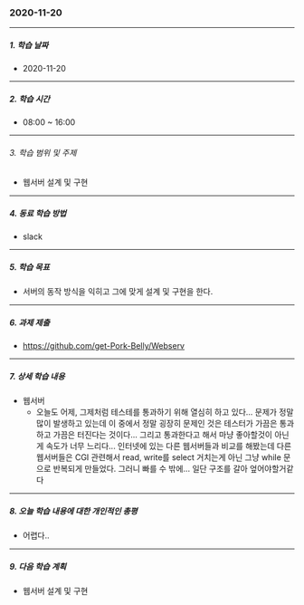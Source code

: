 ### 2020-11-20

-----
##### 1. 학습 날짜
- 2020-11-20

-----
##### 2. 학습 시간
- 08:00 ~ 16:00

-----
###### 3. 학습 범위 및 주제
- 웹서버 설계 및 구현

-----
##### 4. 동료 학습 방법
- slack

-----
##### 5. 학습 목표
- 서버의 동작 방식을 익히고 그에 맞게 설계 및 구현을 한다.

-----
##### 6. 과제 제출
- https://github.com/get-Pork-Belly/Webserv

-----
##### 7. 상세 학습 내용

- 웹서버
    - 오늘도 어제, 그제처럼 테스테를 통과하기 위해 열심히 하고 있다... 문제가 정말 많이 발생하고 있는데 이 중에서 정말 굉장히 문제인 것은 테스터가 가끔은 통과하고 가끔은 터진다는 것이다... 그리고 통과한다고 해서 마냥 좋아할것이 아닌게 속도가 너무 느리다... 인터넷에 있는 다른 웹서버들과 비교를 해봤는데 다른 웹서버들은 CGI 관련해서 read, write를 select 거치는게 아닌 그냥 while 문으로 반복되게 만들었다. 그러니 빠를 수 밖에... 일단 구조를 갈아 엎어야할거같다

 -----
##### 8. 오늘 학습 내용에 대한 개인적인 총평
- 어렵다..

-----

##### 9. 다음 학습 계획

- 웹서버 설계 및 구현
